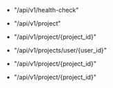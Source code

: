 - "/api/v1/health-check"

- "/api/v1/project"

- "/api/v1/project/{project_id}"

- "/api/v1/projects/user/{user_id}"

- "/api/v1/project/{project_id}"

- "/api/v1/project/{project_id}"